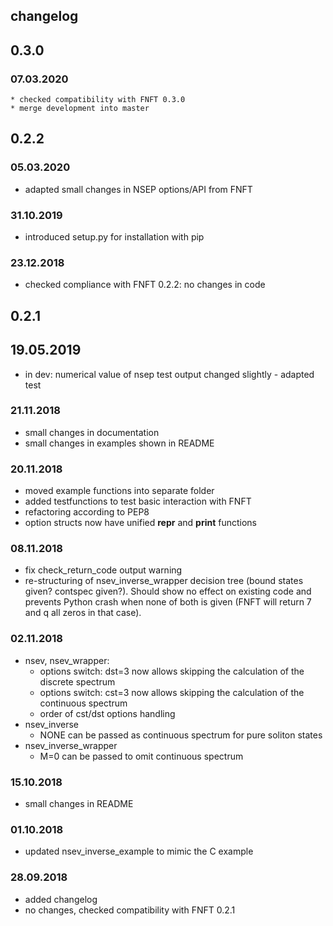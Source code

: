 ## changelog

## 0.3.0
### 07.03.2020
    * checked compatibility with FNFT 0.3.0
    * merge development into master

## 0.2.2

### 05.03.2020
   * adapted small changes in NSEP options/API from FNFT

### 31.10.2019

  * introduced setup.py for installation with pip


### 23.12.2018

  * checked compliance with FNFT 0.2.2: no changes in code

## 0.2.1

## 19.05.2019
  * in dev: numerical value of nsep test output changed slightly - adapted test

### 21.11.2018
  * small changes in documentation
  * small changes in examples shown in README
  
### 20.11.2018
  * moved example functions into separate folder
  * added testfunctions to test basic interaction with FNFT
  * refactoring according to PEP8
  * option structs now have unified __repr__ and __print__ functions

### 08.11.2018
  * fix check_return_code output warning
  * re-structuring of nsev_inverse_wrapper decision tree (bound states given? contspec given?). 
    Should show no effect on existing code and prevents Python crash when none of both is given (FNFT will return 7 and q all zeros in that case).

### 02.11.2018
  * nsev, nsev_wrapper: 
    * options switch: dst=3 now allows skipping the calculation of the discrete spectrum
    * options switch: cst=3 now allows skipping the calculation of the continuous spectrum
    * order of cst/dst options handling
  * nsev_inverse
    * NONE can be passed as continuous spectrum for pure soliton states
  * nsev_inverse_wrapper
    * M=0 can be passed to omit continuous spectrum
    
### 15.10.2018
  * small changes in README

### 01.10.2018
  * updated nsev_inverse_example to mimic the C example

### 28.09.2018 
  * added changelog
  * no changes, checked compatibility with FNFT 0.2.1